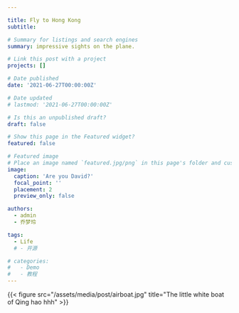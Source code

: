```yaml
---

title: Fly to Hong Kong
subtitle: 

# Summary for listings and search engines
summary: impressive sights on the plane.

# Link this post with a project
projects: []

# Date published
date: '2021-06-27T00:00:00Z'

# Date updated
# lastmod: '2021-06-27T00:00:00Z'

# Is this an unpublished draft?
draft: false

# Show this page in the Featured widget?
featured: false

# Featured image
# Place an image named `featured.jpg/png` in this page's folder and customize its options here.
image:
  caption: 'Are you David?'
  focal_point: ''
  placement: 2
  preview_only: false

authors:
  - admin
  - 乔梦玲

tags:
  - Life
  # - 开源

# categories:
#   - Demo
#   - 教程
---
```

{{< figure src="/assets/media/post/airboat.jpg" title="The little white boat of Qing hao hhh" >}}

<!-- 
## Overview

Are you David? -->


